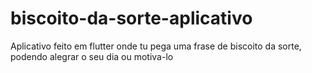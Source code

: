# biscoito-da-sorte-aplicativo
Aplicativo feito em flutter onde tu pega uma frase de biscoito da sorte, podendo alegrar o seu dia ou motiva-lo
